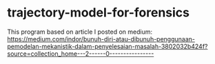# trajectory-model-for-forensics
This program based on article I posted on medium: https://medium.com/indor/bunuh-diri-atau-dibunuh-penggunaan-pemodelan-mekanistik-dalam-penyelesaian-masalah-3802032b424f?source=collection_home---2------0----------------
